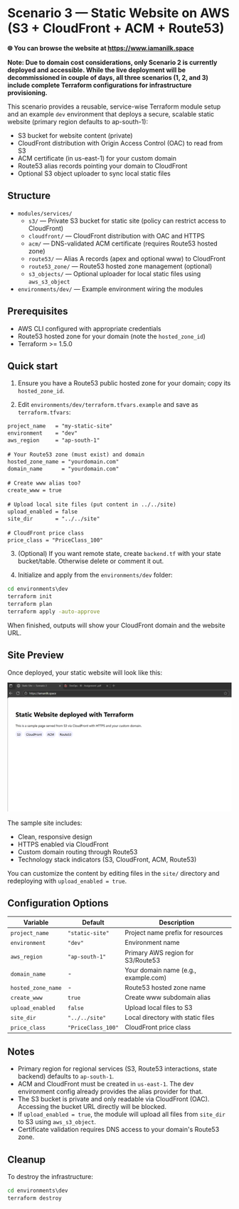 # Scenario 3 — Static Website on AWS (S3 + CloudFront + ACM + Route53)

**🌐 You can browse the website at https://www.iamanilk.space**

**Note: Due to domain cost considerations, only Scenario 2 is currently deployed and accessible. While the live deployment will be decommissioned in couple of days, all three scenarios (1, 2, and 3) include complete Terraform configurations for infrastructure provisioning.**

This scenario provides a reusable, service-wise Terraform module setup and an example `dev` environment that deploys a secure, scalable static website (primary region defaults to ap-south-1):

- S3 bucket for website content (private)
- CloudFront distribution with Origin Access Control (OAC) to read from S3
- ACM certificate (in us-east-1) for your custom domain
- Route53 alias records pointing your domain to CloudFront
- Optional S3 object uploader to sync local static files

## Structure

- `modules/services/`
  - `s3/` — Private S3 bucket for static site (policy can restrict access to CloudFront)
  - `cloudfront/` — CloudFront distribution with OAC and HTTPS
  - `acm/` — DNS-validated ACM certificate (requires Route53 hosted zone)
  - `route53/` — Alias A records (apex and optional www) to CloudFront
  - `route53_zone/` — Route53 hosted zone management (optional)
  - `s3_objects/` — Optional uploader for local static files using `aws_s3_object`
- `environments/dev/` — Example environment wiring the modules

## Prerequisites

- AWS CLI configured with appropriate credentials
- Route53 hosted zone for your domain (note the `hosted_zone_id`)
- Terraform >= 1.5.0

## Quick start

1) Ensure you have a Route53 public hosted zone for your domain; copy its `hosted_zone_id`.

2) Edit `environments/dev/terraform.tfvars.example` and save as `terraform.tfvars`:
```hcl
project_name   = "my-static-site"
environment    = "dev"
aws_region     = "ap-south-1"

# Your Route53 zone (must exist) and domain
hosted_zone_name = "yourdomain.com"
domain_name      = "yourdomain.com"

# Create www alias too?
create_www = true

# Upload local site files (put content in ../../site)
upload_enabled = false
site_dir       = "../../site"

# CloudFront price class
price_class = "PriceClass_100"
```

3) (Optional) If you want remote state, create `backend.tf` with your state bucket/table. Otherwise delete or comment it out.

4) Initialize and apply from the `environments/dev` folder:

```cmd
cd environments\dev
terraform init
terraform plan
terraform apply -auto-approve
```

When finished, outputs will show your CloudFront domain and the website URL.

## Site Preview

Once deployed, your static website will look like this:

![Static Website Preview](./docs/site-preview.png)

The sample site includes:
- Clean, responsive design
- HTTPS enabled via CloudFront
- Custom domain routing through Route53
- Technology stack indicators (S3, CloudFront, ACM, Route53)

You can customize the content by editing files in the `site/` directory and redeploying with `upload_enabled = true`.

## Configuration Options

| Variable | Default | Description |
|----------|---------|-------------|
| `project_name` | `"static-site"` | Project name prefix for resources |
| `environment` | `"dev"` | Environment name |
| `aws_region` | `"ap-south-1"` | Primary AWS region for S3/Route53 |
| `domain_name` | - | Your domain name (e.g., example.com) |
| `hosted_zone_name` | - | Route53 hosted zone name |
| `create_www` | `true` | Create www subdomain alias |
| `upload_enabled` | `false` | Upload local files to S3 |
| `site_dir` | `"../../site"` | Local directory with static files |
| `price_class` | `"PriceClass_100"` | CloudFront price class |

## Notes

- Primary region for regional services (S3, Route53 interactions, state backend) defaults to `ap-south-1`.
- ACM and CloudFront must be created in `us-east-1`. The dev environment config already provides the alias provider for that.
- The S3 bucket is private and only readable via CloudFront (OAC). Accessing the bucket URL directly will be blocked.
- If `upload_enabled = true`, the module will upload all files from `site_dir` to S3 using `aws_s3_object`.
- Certificate validation requires DNS access to your domain's Route53 zone.

## Cleanup

To destroy the infrastructure:
```cmd
cd environments\dev
terraform destroy
```
